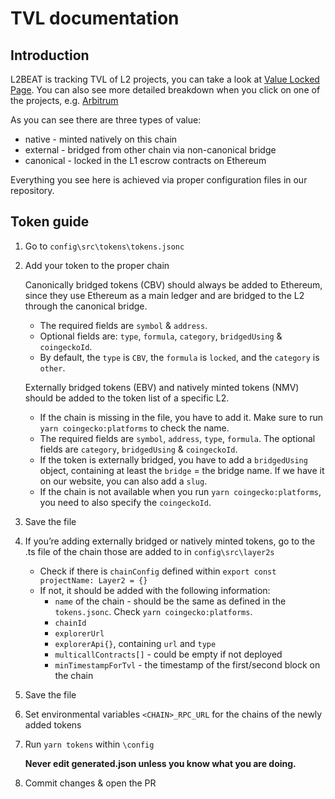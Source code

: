 # TVL documentation

## Introduction

L2BEAT is tracking TVL of L2 projects, you can take a look at [Value Locked Page](https://l2beat.com/scaling/tvl). You can also see more detailed breakdown when you click on one of the projects, e.g. [Arbitrum](https://l2beat.com/scaling/projects/arbitrum/tvl-breakdown)

As you can see there are three types of value:

- native - minted natively on this chain
- external - bridged from other chain via non-canonical bridge
- canonical - locked in the L1 escrow contracts on Ethereum

Everything you see here is achieved via proper configuration files in our repository.

## Token guide

1. Go to `config\src\tokens\tokens.jsonc`
2. Add your token to the proper chain

   Canonically bridged tokens (CBV) should always be added to Ethereum, since they use Ethereum as a main ledger and are bridged to the L2 through the canonical bridge.

   - The required fields are `symbol` & `address`.
   - Optional fields are: `type`, `formula`, `category`, `bridgedUsing` & `coingeckoId`.
   - By default, the `type` is `CBV`, the `formula` is `locked`, and the `category` is `other`.
   
    Externally bridged tokens (EBV) and natively minted tokens (NMV) should be added to the token list of a specific L2.

   - If the chain is missing in the file, you have to add it. Make sure to run `yarn coingecko:platforms` to check the name.
   - The required fields are `symbol`, `address`, `type`, `formula`. The optional fields are `category`, `bridgedUsing` & `coingeckoId`.
   - If the token is externally bridged, you have to add a `bridgedUsing` object, containing at least the `bridge` = the bridge name. If we have it on our website, you can also add a `slug`.
   - If the chain is not available when you run `yarn coingecko:platforms`, you need to also specify the `coingeckoId`.
3. Save the file
4. If you’re adding externally bridged or natively minted tokens, go to the .ts file of the chain those are added to in `config\src\layer2s`
    - Check if there is `chainConfig` defined within `export const projectName: Layer2 = {}`
    - If not, it should be added with the following information:
        - `name` of the chain - should be the same as defined in the `tokens.jsonc`. Check `yarn coingecko:platforms`.
        - `chainId`
        - `explorerUrl`
        - `explorerApi{}`, containing `url` and `type`
        - `multicallContracts[]` - could be empty if not deployed
        - `minTimestampForTvl` - the timestamp of the first/second block on the chain
5. Save the file
6. Set environmental variables `<CHAIN>_RPC_URL` for the chains of the newly added tokens
7. Run `yarn tokens` within `\config`
    
    **Never edit generated.json unless you know what you are doing.**
8. Commit changes & open the PR